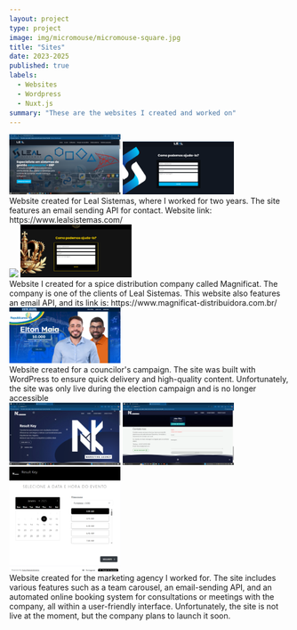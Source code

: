 ```yaml
---
layout: project
type: project
image: img/micromouse/micromouse-square.jpg
title: "Sites"
date: 2023-2025
published: true
labels:
  - Websites
  - Wordpress
  - Nuxt.js
summary: "These are the websites I created and worked on"
---
```


<div class="text-center p-4">
  <img width="200px" src="../img/SiteLeal.png" class="img-thumbnail" >
  <img width="200px" src="../img/SiteLealEmail.png" class="img-thumbnail" >
</div>
  Website created for Leal Sistemas, where I worked for two years. The site features an email sending API for contact. Website link: https://www.lealsistemas.com/
<div class="text-center p-4">
  <img width="200px" src="../img/SiteMagnificat.png" class="img-thumbnail" >
  <img width="200px" src="../img/SiteMagnificatEmail.png" class="img-thumbnail" >
</div>
  Website I created for a spice distribution company called Magnificat. The company is one of the clients of Leal Sistemas. This website also features an email API, and its link is: https://www.magnificat-distribuidora.com.br/
 <div class="text-center p-4">
  <img width="200px" src="../img/SiteEltonMaia.png" class="img-thumbnail" >
</div>
  Website created for a councilor's campaign. The site was built with WordPress to ensure quick delivery and high-quality content. Unfortunately, the site was only live during the election campaign and is no longer accessible
<div class="text-center p-4">
  <img width="200px" src="../img/SiteRK.png" class="img-thumbnail" >
  <img width="200px" src="../img/SiteRKEmail.png" class="img-thumbnail" >
  <img width="200px" src="../img/SiteRKAgendamento.png" class="img-thumbnail" >
</div>
  Website created for the marketing agency I worked for. The site includes various features such as a team carousel, an email-sending API, and an automated online booking system for consultations or meetings with the company, all within a user-friendly interface. Unfortunately, the site is not live at the moment, but the company plans to launch it soon.
